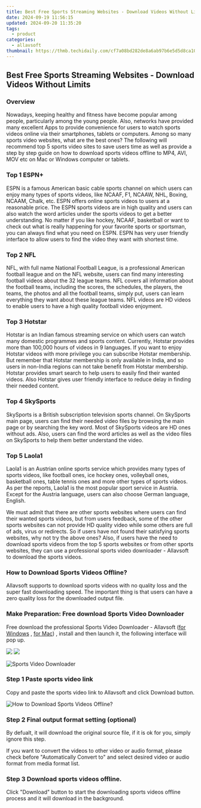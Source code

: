 ```yaml
---
title: Best Free Sports Streaming Websites - Download Videos Without Limits
date: 2024-09-19 11:56:15
updated: 2024-09-20 11:35:20
tags:
  - product
categories:
  - allavsoft
thumbnail: https://thmb.techidaily.com/cf7a08bd282de8a6ab97b6e5d5d8ca10a7266e7f855e68e8c2f62606a22410cc.jpeg
---
```


## Best Free Sports Streaming Websites - Download Videos Without Limits

### Overview

Nowadays, keeping healthy and fitness have become popular among people, particularly among the young people. Also, networks have provided many excellent Apps to provide convenience for users to watch sports videos online via their smartphones, tablets or computers. Among so many sports video websites, what are the best ones? The following will recommend top 5 sports video sites to save users time as well as provide a step by step guide on how to download sports videos offline to MP4, AVI, MOV etc on Mac or Windows computer or tablets.

### Top 1 ESPN+

ESPN is a famous American basic cable sports channel on which users can enjoy many types of sports videos, like NCAAF, F1, NCAAW, NHL, Boxing, NCAAM, Chalk, etc. ESPN offers online sports videos to users at a reasonable price. The ESPN sports videos are in high quality and users can also watch the word articles under the sports videos to get a better understanding. No matter if you like hockey, NCAAF, basketball or want to check out what is really happening for your favorite sports or sportsman, you can always find what you need on ESPN. ESPN has very user friendly interface to allow users to find the video they want with shortest time.

### Top 2 NFL

NFL, with full name National Football League, is a professional American football league and on the NFL website, users can find many interesting football videos about the 32 league teams. NFL covers all information about the football teams, including the scores, the schedules, the players, the teams, the photos and all the football teams, simply put, users can learn everything they want about these league teams. NFL videos are HD videos to enable users to have a high quality football video enjoyment.

### Top 3 Hotstar

Hotstar is an Indian famous streaming service on which users can watch many domestic programmes and sports content. Currently, Hotstar provides more than 100,000 hours of videos in 9 languages. If you want to enjoy Hotstar videos with more privilege you can subscribe Hotstar membership. But remember that Hotstar membership is only available in India, and so users in non-India regions can not take benefit from Hotstar membership. Hotstar provides smart search to help users to easily find their wanted videos. Also Hotstar gives user friendly interface to reduce delay in finding their needed content.

### Top 4 SkySports

SkySports is a British subscription television sports channel. On SkySports main page, users can find their needed video files by browsing the main page or by searching the key word. Most of SkySports videos are HD ones without ads. Also, users can find the word articles as well as the video files on SkySports to help them better understand the video.

### Top 5 Laola1

Laola1 is an Austrian online sports service which provides many types of sports videos, like football ones, ice hockey ones, volleyball ones, basketball ones, table tennis ones and more other types of sports videos. As per the reports, Laola1 is the most popular sport service in Austria. Except for the Austria language, users can also choose German language, English.

We must admit that there are other sports websites where users can find their wanted sports videos, but from users feedback, some of the other sports websites can not provide HD quality video while some others are full of ads, virus or redirects. So if users have not found their satisfying sports websites, why not try the above ones? Also, if users have the need to download sports videos from the top 5 sports websites or from other sports websites, they can use a professional sports video downloader - Allavsoft to download the sports videos.

### How to Download Sports Videos Offline?

Allavsoft supports to download sports videos with no quality loss and the super fast downloading speed. The important thing is that users can have a zero quality loss for the downloaded output file.

### Make Preparation: Free download Sports Video Downloader

Free download the professional Sports Video Downloader - Allavsoft ([for Windows](https://tools.techidaily.com/allavsoft/products/) , [for Mac](https://tools.techidaily.com/allavsoft/products/)) , install and then launch it, the following interface will pop up.

[![](https://www.allavsoft.com/how-to/../images/how-to/free-download-win.jpg)](https://tools.techidaily.com/allavsoft/products/) [![](https://www.allavsoft.com/how-to/../images/how-to/free-download-mac.jpg)](https://tools.techidaily.com/allavsoft/products/)

![Sports Video Downloader](https://www.allavsoft.com/how-to/../images/allavsoft/screen-shot-600.jpg)

### Step 1 Paste sports video link

Copy and paste the sports video link to Allavsoft and click Download button.

![How to Download Sports Videos Offline?](https://www.allavsoft.com/how-to/../images/how-to/download-rtmp-video/download-rtmp-video.jpg)

### Step 2 Final output format setting (optional)

By defualt, it will download the original source file, if it is ok for you, simply ignore this step.

If you want to convert the videos to other video or audio format, please check before "Automatically Convert to" and select desired video or audio format from media format list.

### Step 3 Download sports videos offline.

Click "Download" button to start the downloading sports videos offline process and it will download in the background.

<ins class="adsbygoogle"
     style="display:block"
     data-ad-format="autorelaxed"
     data-ad-client="ca-pub-7571918770474297"
     data-ad-slot="1223367746"></ins>



<ins class="adsbygoogle"
     style="display:block"
     data-ad-client="ca-pub-7571918770474297"
     data-ad-slot="8358498916"
     data-ad-format="auto"
     data-full-width-responsive="true"></ins>
